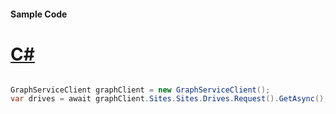 #### Sample Code
# [C#](#tab/Csharp)

```C#

GraphServiceClient graphClient = new GraphServiceClient();
var drives = await graphClient.Sites.Sites.Drives.Request().GetAsync();

```